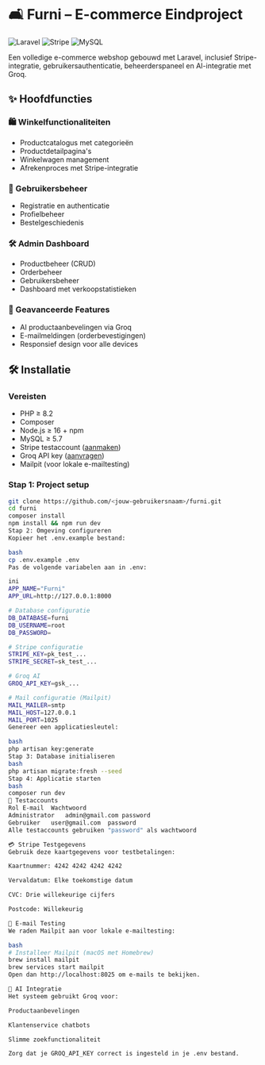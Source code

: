 # 🛋️ Furni – E-commerce Eindproject

![Laravel](https://img.shields.io/badge/Laravel-FF2D20?style=for-the-badge&logo=laravel&logoColor=white)
![Stripe](https://img.shields.io/badge/Stripe-008CDD?style=for-the-badge&logo=stripe&logoColor=white)
![MySQL](https://img.shields.io/badge/MySQL-005C84?style=for-the-badge&logo=mysql&logoColor=white)

Een volledige e-commerce webshop gebouwd met Laravel, inclusief Stripe-integratie, gebruikersauthenticatie, beheerderspaneel en AI-integratie met Groq.

## ✨ Hoofdfuncties

### 🛍️ Winkelfunctionaliteiten
- Productcatalogus met categorieën
- Productdetailpagina's
- Winkelwagen management
- Afrekenproces met Stripe-integratie

### 👤 Gebruikersbeheer
- Registratie en authenticatie
- Profielbeheer
- Bestelgeschiedenis

### 🛠️ Admin Dashboard
- Productbeheer (CRUD)
- Orderbeheer
- Gebruikersbeheer
- Dashboard met verkoopstatistieken

### 🤖 Geavanceerde Features
- AI productaanbevelingen via Groq
- E-mailmeldingen (orderbevestigingen)
- Responsief design voor alle devices

## 🛠️ Installatie

### Vereisten
- PHP ≥ 8.2
- Composer
- Node.js ≥ 16 + npm
- MySQL ≥ 5.7
- Stripe testaccount ([aanmaken](https://stripe.com))
- Groq API key ([aanvragen](https://groq.com))
- Mailpit (voor lokale e-mailtesting)

### Stap 1: Project setup
```bash
git clone https://github.com/<jouw-gebruikersnaam>/furni.git
cd furni
composer install
npm install && npm run dev
Stap 2: Omgeving configureren
Kopieer het .env.example bestand:

bash
cp .env.example .env
Pas de volgende variabelen aan in .env:

ini
APP_NAME="Furni"
APP_URL=http://127.0.0.1:8000

# Database configuratie
DB_DATABASE=furni
DB_USERNAME=root
DB_PASSWORD=

# Stripe configuratie
STRIPE_KEY=pk_test_...
STRIPE_SECRET=sk_test_...

# Groq AI
GROQ_API_KEY=gsk_...

# Mail configuratie (Mailpit)
MAIL_MAILER=smtp
MAIL_HOST=127.0.0.1
MAIL_PORT=1025
Genereer een applicatiesleutel:

bash
php artisan key:generate
Stap 3: Database initialiseren
bash
php artisan migrate:fresh --seed
Stap 4: Applicatie starten
bash
composer run dev
🔐 Testaccounts
Rol	E-mail	Wachtwoord
Administrator	admin@gmail.com	password
Gebruiker	user@gmail.com	password
Alle testaccounts gebruiken "password" als wachtwoord

💳 Stripe Testgegevens
Gebruik deze kaartgegevens voor testbetalingen:

Kaartnummer: 4242 4242 4242 4242

Vervaldatum: Elke toekomstige datum

CVC: Drie willekeurige cijfers

Postcode: Willekeurig

📧 E-mail Testing
We raden Mailpit aan voor lokale e-mailtesting:

bash
# Installeer Mailpit (macOS met Homebrew)
brew install mailpit
brew services start mailpit
Open dan http://localhost:8025 om e-mails te bekijken.

🤖 AI Integratie
Het systeem gebruikt Groq voor:

Productaanbevelingen

Klantenservice chatbots

Slimme zoekfunctionaliteit

Zorg dat je GROQ_API_KEY correct is ingesteld in je .env bestand.
